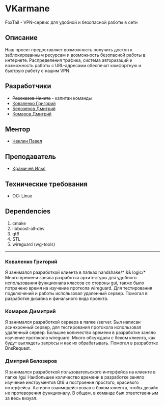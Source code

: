 # VKarmane
FoxTail - VPN-сервис для удобной и безопасной работы в сети

## Описание
Наш проект предоставляет возможность получить доступ к заблокированным ресурсам и возможность безопасной работы в интернете. Распределения трафика, система авторизаций и возможность работы с URL-адресами обеспечат комфортную и быструю работу с нашим VPN.

## Разработчики
- ~~Рассказов Никита~~ - капитан команды
- [Коваленко Григорий](https://t.me/Trapshitalligator)
- [Белозеров Дмитрий](https://t.me/belozerovmsk)
- [Комаров Дмитрий](https://t.me/Kosmatoff)

## Ментор
- [Чеклин Павел](https://t.me/paulnopaul)

## Преподаватель
- [Крамичев Илья](https://t.me/IKramichev)

## Технические требования
- ОС: Linux

## Dependencies
1. cmake
2. libboost-all-dev
3. qt6
4. STL
5. wireguard (wg-tools)

---
### Коваленко Григорий
Я занимался разработкой клиента в папках handshake/* && logic/*
Много времени заняла разработка архитектуры для удобного использования
функционала классов со стороны gui, также было потрачено время
на изучение проткола wireguard. Для тестирования подключений
и работы использовал удаленный сервер. Помогал в разработке
дизайна и финального вида проекта.

### Комаров Димитрий
Я занимался разработкой сервера в папке /server.
Был написан асинхронный сервер, для тестирования протокола
использовал удаленный сервер. Большее количество времени в разработке
заняло изучение протокола wireguard. Много обсуждали с беком клиента,
как будут выглядеть запросы и как их обрабатывать.
Помогал в разработке DnsRequest.

### Дмитрий Белозеров
Я занимался разработкой пользовательского интерфейса на клиенте в папке /gui
Наибольшее количество времени в разработке заняло изучение инструментов Qt6 и
построение простого, красивого интерфейса. Активно взаимодействовал с бэком клиента,
чтобы дизайн не протеворечил функционалу. В общем, в команде был ответственным
за весь визуал.

